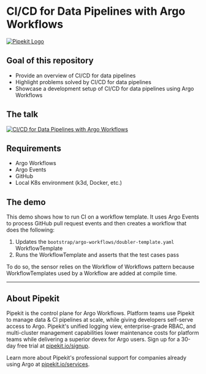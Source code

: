 # CI/CD for Data Pipelines with Argo Workflows

[![Pipekit Logo](https://raw.githubusercontent.com/pipekit/talk-demos/main/assets/images/pipekit-logo.png)](https://pipekit.io?utm_campaign=talk-demos)

## Goal of this repository
- Provide an overview of CI/CD for data pipelines
- Highlight problems solved by CI/CD for data pipelines
- Showcase a development setup of CI/CD for data pipelines using Argo Workflows

## The talk

[![CI/CD for Data Pipelines with Argo Workflows](https://i3.ytimg.com/vi/729GwVMgeXw/hqdefault.jpg)](https://www.youtube.com/watch?v=729GwVMgeXw)

## Requirements
- Argo Workflows
- Argo Events
- GitHub
- Local K8s environment (k3d, Docker, etc.)

## The demo
This demo shows how to run CI on a workflow template. It uses Argo Events to
process GitHub pull request events and then creates a workflow that does the
following:
1. Updates the `bootstrap/argo-workflows/doubler-template.yaml` WorkflowTemplate
2. Runs the WorkflowTemplate and asserts that the test cases pass

To do so, the sensor relies on the Workflow of Workflows pattern because
WorkflowTemplates used by a Workflow are added at compile time.

---

## About Pipekit

Pipekit is the control plane for Argo Workflows. Platform teams use Pipekit to manage data & CI pipelines at scale, while giving developers self-serve access to Argo. Pipekit's unified logging view, enterprise-grade RBAC, and multi-cluster management capabilities lower maintenance costs for platform teams while delivering a superior devex for Argo users. Sign up for a 30-day free trial at [pipekit.io/signup](https://pipekit.io/signup?utm_campaign=talk-demos).

Learn more about Pipekit's professional support for companies already using Argo at [pipekit.io/services](https://pipekit.io/services?utm_campaign=talk-demos).
